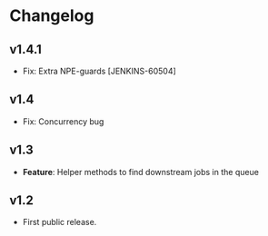 # Changelog

## v1.4.1
* Fix: Extra NPE-guards [JENKINS-60504]

## v1.4
* Fix: Concurrency bug

## v1.3
* **Feature**: Helper methods to find downstream jobs in the queue

## v1.2
* First public release.
